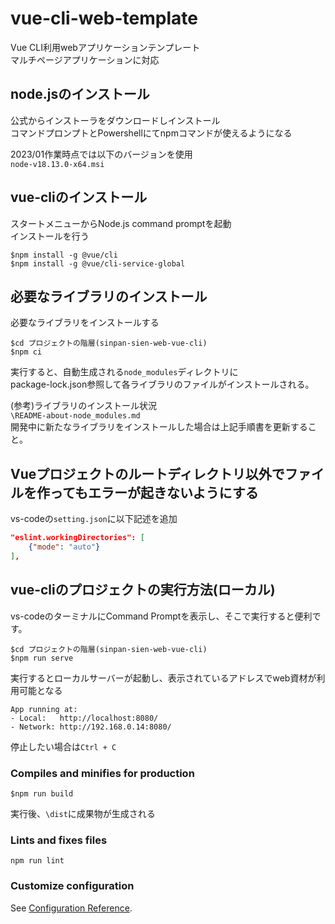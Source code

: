 # vue-cli-web-template

Vue CLI利用webアプリケーションテンプレート  
マルチページアプリケーションに対応

## node.jsのインストール

公式からインストーラをダウンロードしインストール  
コマンドプロンプトとPowershellにてnpmコマンドが使えるようになる  

2023/01作業時点では以下のバージョンを使用  
`node-v18.13.0-x64.msi`

## vue-cliのインストール

スタートメニューからNode.js command promptを起動  
インストールを行う

```shell-session
$npm install -g @vue/cli
$npm install -g @vue/cli-service-global
```

## 必要なライブラリのインストール

必要なライブラリをインストールする

```shell-session
$cd プロジェクトの階層(sinpan-sien-web-vue-cli)
$npm ci
```

実行すると、自動生成される`node_modules`ディレクトリに  
package-lock.json参照して各ライブラリのファイルがインストールされる。  

(参考)ライブラリのインストール状況  
`\README-about-node_modules.md`  
開発中に新たなライブラリをインストールした場合は上記手順書を更新すること。  

## Vueプロジェクトのルートディレクトリ以外でファイルを作ってもエラーが起きないようにする

vs-codeの`setting.json`に以下記述を追加

```Json
"eslint.workingDirectories": [
    {"mode": "auto"}
],
```

## vue-cliのプロジェクトの実行方法(ローカル)

vs-codeのターミナルにCommand Promptを表示し、そこで実行すると便利です。

```shell-session
$cd プロジェクトの階層(sinpan-sien-web-vue-cli)
$npm run serve
```

実行するとローカルサーバーが起動し、表示されているアドレスでweb資材が利用可能となる

```shell-session
App running at:
- Local:   http://localhost:8080/
- Network: http://192.168.0.14:8080/
```

停止したい場合は`Ctrl + C`

### Compiles and minifies for production

```shell-session
$npm run build
```

実行後、`\dist`に成果物が生成される

### Lints and fixes files

```
npm run lint
```

### Customize configuration

See [Configuration Reference](https://cli.vuejs.org/config/).
